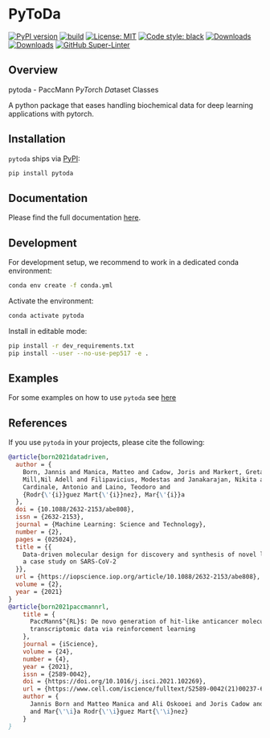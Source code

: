 # PyToDa

[![PyPI version](https://badge.fury.io/py/pytoda.svg)](https://badge.fury.io/py/pytoda)
[![build](https://github.com/PaccMann/paccmann_datasets/workflows/build/badge.svg)](https://github.com/PaccMann/paccmann_datasets/actions)
[![License: MIT](https://img.shields.io/badge/License-MIT-yellow.svg)](https://opensource.org/licenses/MIT)
[![Code style: black](https://img.shields.io/badge/code%20style-black-000000.svg)](https://github.com/psf/black)
[![Downloads](https://static.pepy.tech/badge/pytoda)](https://pepy.tech/project/pytoda)
[![Downloads](https://static.pepy.tech/badge/pytoda/month)](https://pepy.tech/project/pytoda)
[![GitHub Super-Linter](https://github.com/PaccMann/paccmann_datasets/workflows/style/badge.svg)](https://github.com/marketplace/actions/super-linter)

## Overview

pytoda - PaccMann P*yTo*rch *Da*taset Classes

A python package that eases handling biochemical data for deep learning applications
with pytorch.

## Installation

`pytoda` ships via [PyPI](https://pypi.org/project/pytoda):

```sh
pip install pytoda
```

## Documentation

Please find the full documentation [here](https://paccmann.github.io/paccmann_datasets/).

## Development

For development setup, we recommend to work in a dedicated conda environment:

```sh
conda env create -f conda.yml
```

Activate the environment:

```sh
conda activate pytoda
```

Install in editable mode:

```sh
pip install -r dev_requirements.txt
pip install --user --no-use-pep517 -e .
```

## Examples

For some examples on how to use `pytoda` see [here](./examples)

## References

If you use `pytoda` in your projects, please cite the following:

```bib
@article{born2021datadriven,
  author = {
    Born, Jannis and Manica, Matteo and Cadow, Joris and Markert, Greta and
    Mill,Nil Adell and Filipavicius, Modestas and Janakarajan, Nikita and
    Cardinale, Antonio and Laino, Teodoro and 
    {Rodr{\'{i}}guez Mart{\'{i}}nez}, Mar{\'{i}}a
  },
  doi = {10.1088/2632-2153/abe808},
  issn = {2632-2153},
  journal = {Machine Learning: Science and Technology},
  number = {2},
  pages = {025024},
  title = {{
    Data-driven molecular design for discovery and synthesis of novel ligands: 
    a case study on SARS-CoV-2
  }},
  url = {https://iopscience.iop.org/article/10.1088/2632-2153/abe808},
  volume = {2},
  year = {2021}
}
@article{born2021paccmannrl,
    title = {
      PaccMann$^{RL}$: De novo generation of hit-like anticancer molecules from
      transcriptomic data via reinforcement learning
    },
    journal = {iScience},
    volume = {24},
    number = {4},
    year = {2021},
    issn = {2589-0042},
    doi = {https://doi.org/10.1016/j.isci.2021.102269},
    url = {https://www.cell.com/iscience/fulltext/S2589-0042(21)00237-6},
    author = {
      Jannis Born and Matteo Manica and Ali Oskooei and Joris Cadow and Greta Markert
      and Mar{\'\i}a Rodr{\'\i}guez Mart{\'\i}nez}
    }
}
```
